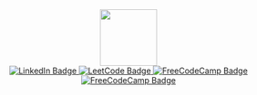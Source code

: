 <div id="header" align="center">
  <img src="https://media.giphy.com/media/qgQUggAC3Pfv687qPC/giphy.gif" width="100"/>
  <div id="badges">
  <a href="https://www.linkedin.com/in/sinuhe-shin">
    <img src="https://img.shields.io/badge/LinkedIn-blue?style=for-the-badge&logo=linkedin&logoColor=white" alt="LinkedIn Badge"/>
  </a>
  <a href="https://leetcode.com/sinuheshinbr/">
    <img src="https://img.shields.io/badge/LeetCode-000000?style=for-the-badge&logo=LeetCode&logoColor=#d16c06" alt="LeetCode Badge"/>
  </a>
  <a href="https://www.freecodecamp.org/sinuheshin">
    <img src="https://img.shields.io/badge/Freecodecamp-%23123.svg?&style=for-the-badge&logo=freecodecamp&logoColor=green" alt="FreeCodeCamp Badge"/>
  </a>
   <a href="mailto:sinuheshin@gmail.com">
    <img src="https://img.shields.io/badge/Gmail-D14836?style=for-the-badge&logo=gmail&logoColor=white" alt="FreeCodeCamp Badge"/>
  </a>
 
</div>
 <img src="https://komarev.com/ghpvc/?username=sinuheshinbr&style=flat-square&color=blue" alt=""/>
</div>

<!---
sinuheshinbr/sinuheshinbr is a ✨ special ✨ repository because its `README.md` (this file) appears on your GitHub profile.
You can click the Preview link to take a look at your changes.
--->
